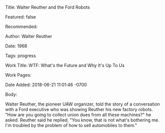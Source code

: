 Title: Walter Reuther and the Ford Robots

Featured: false

Recommended: 

Author: Walter Reuther

Date: 1968

Tags: progress

Work Title: WTF: What's the Future and Why It's Up To Us

Work Pages:  

Date Added: 2018-06-21 11:01:46 -0700

Body:

Walter Reuther, the pioneer UAW organizer, told the story of a conversation with a Ford executive who was showing Reuther his new factory robots. "How are you going to collect union dues from all these machines?" he asked. Reuther said he replied, "You know, that is not what's bothering me. I'm troubled by the problem of how to sell automobiles to them."



